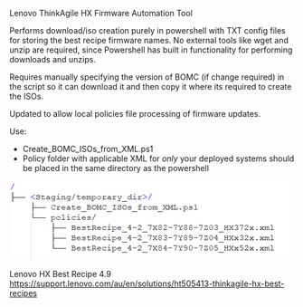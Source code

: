 Lenovo ThinkAgile HX Firmware Automation Tool 

Performs download/iso creation purely in powershell with TXT config files for storing the best recipe firmware names.
No external tools like wget and unzip are required, since Powershell has built in functionality for performing downloads and unzips.

Requires manually specifying the version of BOMC (if change required) in the script so it can download it and then copy it where its required to create the ISOs.

Updated to allow local policies file processing of firmware updates.

Use:
- Create_BOMC_ISOs_from_XML.ps1
- Policy folder with applicable XML for *only* your deployed systems should be placed in the same directory as the powershell


![Directory Structure](/Create_BOMC_ISO/staging_structure.png)


Lenovo HX Best Recipe 4.9
https://support.lenovo.com/au/en/solutions/ht505413-thinkagile-hx-best-recipes
